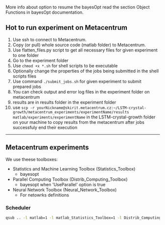 More info about option to resume the bayesOpt read the section 
Object Functions in bayesOpt documentation.

## Hot to run experiment on Metacentrum
1. Use ssh to connect to Metacentrum.
2. Copy (or pull) whole source code (matlab folder) to Metacentrum.
3. Use flatten_files.py script to get all necessary files for given experiment to one folder
4. Go to the experiment folder
5. Use ```chmod +x *.sh``` for shell scripts to be executable
6. Optionally change the properties of the jobs being submitted in the shell scripts files
7. Use command ```./submit_jobs.sh``` for given experiment to submit prepared jobs
8. You can check output and error log files in the experiment folder on metacentrum
9. results are in results folder in the experiment folder 
10. use ```scp -r yourNickname@skirit.metacentrum.cz:~/LSTM-crystal-growth/metacentrum_experiments/experimentName/results matlab/experiments/experimentName``` in the LSTM-crystal-growth folder on your machine to copy results from the metacentrum after jobs successfuly end their execution

---
## Metacentrum experiments

We use theese toolboxes:
- Statistics and Machine Learning Toolbox (Statistics_Toolbox)
  - bayesopt
- Parallel Computing Toolbox (Distrib_Computing_Toolbox)
  - bayesopt when 'UseParallel' option is true
- Neural Network Toolbox (Neural_Network_Toolbox)
  - For netowrks definitions

### Scheduler
```Bash
qsub .. -l matlab=1 -l matlab_Statistics_Toolbox=1 -l Distrib_Computing_Toolbox=1 -l Neural_Network_Toolbox=1
```